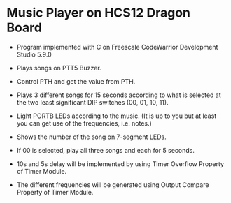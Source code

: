 # Music Player on HCS12 Dragon Board

  - Program implemented with C on Freescale CodeWarrior Development Studio 5.9.0
  
  - Plays songs on PTT5 Buzzer.
  - Control PTH and get the value from PTH.
  - Plays 3 different songs for 15 seconds according to what is selected at the two least significant DIP switches (00, 01, 10, 11).
  - Light PORTB LEDs according to the music. (It is up to you but at least you can get use of the frequencies, i.e. notes.)
  - Shows the number of the song on 7-segment LEDs.
  - If 00 is selected, play all three songs and each for 5 seconds.
  - 10s and 5s delay will be implemented by using Timer Overflow Property of Timer Module.
  - The different frequencies will be generated using Output Compare Property of Timer Module.
